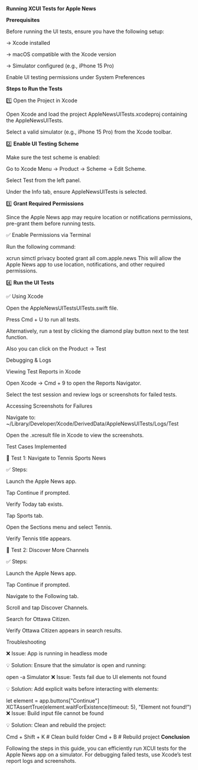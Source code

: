 **Running XCUI Tests for Apple News**

**Prerequisites**

Before running the UI tests, ensure you have the following setup:

-> Xcode installed 

-> macOS compatible with the Xcode version

-> Simulator configured (e.g., iPhone 15 Pro)

Enable UI testing permissions under System Preferences

**Steps to Run the Tests**

1️⃣ Open the Project in Xcode

Open Xcode and load the project AppleNewsUITests.xcodeproj containing the AppleNewsUITests.

Select a valid simulator (e.g., iPhone 15 Pro) from the Xcode toolbar.

2️⃣ **Enable UI Testing Scheme**

Make sure the test scheme is enabled:

Go to Xcode Menu → Product → Scheme → Edit Scheme.

Select Test from the left panel.

Under the Info tab, ensure AppleNewsUITests is selected.

3️⃣ **Grant Required Permissions**

Since the Apple News app may require location or notifications permissions, pre-grant them before running tests.

✅ Enable Permissions via Terminal

Run the following command:

xcrun simctl privacy booted grant all com.apple.news
This will allow the Apple News app to use location, notifications, and other required permissions.

4️⃣ **Run the UI Tests**

✅ Using Xcode

Open the AppleNewsUITestsUITests.swift file.

Press Cmd + U to run all tests.

Alternatively, run a test by clicking the diamond play button next to the test function.

Also you can click on the Product -> Test

Debugging & Logs

Viewing Test Reports in Xcode

Open Xcode → Cmd + 9 to open the Reports Navigator.

Select the test session and review logs or screenshots for failed tests.

Accessing Screenshots for Failures

Navigate to: ~/Library/Developer/Xcode/DerivedData/AppleNewsUITests/Logs/Test

Open the .xcresult file in Xcode to view the screenshots.

Test Cases Implemented

📌 Test 1: Navigate to Tennis Sports News

✅ Steps:

Launch the Apple News app.

Tap Continue if prompted.

Verify Today tab exists.

Tap Sports tab.

Open the Sections menu and select Tennis.

Verify Tennis title appears.

📌 Test 2: Discover More Channels

✅ Steps:

Launch the Apple News app.

Tap Continue if prompted.

Navigate to the Following tab.

Scroll and tap Discover Channels.

Search for Ottawa Citizen.

Verify Ottawa Citizen appears in search results.

Troubleshooting

❌ Issue: App is running in headless mode

💡 Solution: Ensure that the simulator is open and running:

open -a Simulator
❌ Issue: Tests fail due to UI elements not found

💡 Solution: Add explicit waits before interacting with elements:

let element = app.buttons["Continue"]
XCTAssertTrue(element.waitForExistence(timeout: 5), "Element not found!")
❌ Issue: Build input file cannot be found

💡 Solution: Clean and rebuild the project:

Cmd + Shift + K  # Clean build folder
Cmd + B  # Rebuild project
**Conclusion**

Following the steps in this guide, you can efficiently run XCUI tests for the Apple News app on a simulator. For debugging failed tests, use Xcode’s test report logs and screenshots.
